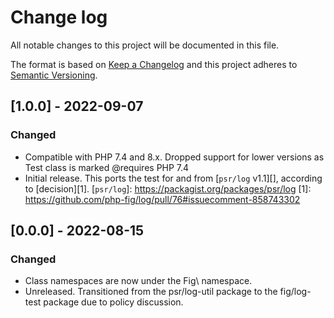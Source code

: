 # Change log
All notable changes to this project will be documented in this file.

The format is based on [Keep a Changelog](http://keepachangelog.com/)
and this project adheres to [Semantic Versioning](http://semver.org/).

## [1.0.0] - 2022-09-07
### Changed
- Compatible with PHP 7.4 and 8.x. Dropped support for lower versions as Test class is marked @requires PHP 7.4
- Initial release. This ports the test for and from [`psr/log` v1.1][], according to
[decision][1].
[`psr/log`]: https://packagist.org/packages/psr/log
[1]: https://github.com/php-fig/log/pull/76#issuecomment-858743302

## [0.0.0] - 2022-08-15
### Changed
- Class namespaces are now under the Fig\\ namespace.
- Unreleased. Transitioned from the psr/log-util package to the fig/log-test package due to policy discussion.